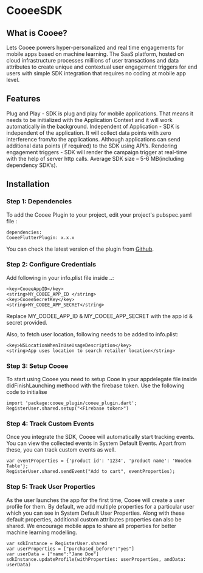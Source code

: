 # CooeeSDK

## What is Cooee?

Lets Cooee powers hyper-personalized and real time engagements for mobile apps based on machine learning. The SaaS platform, hosted on cloud infrastructure processes millions of user transactions and data attributes to create unique and contextual user engagement triggers for end users with simple SDK integration that requires no coding at mobile app level.

## Features

Plug and Play - SDK is plug and play for mobile applications. That means it needs to be initialized with the Application Context and it will work automatically in the background.
Independent of Application - SDK is independent of the application. It will collect data points with zero interference from/to the applications. Although applications can send additional data points (if required) to the SDK using API’s.
Rendering engagement triggers - SDK will render the campaign trigger at real-time with the help of server http calls.
Average SDK size – 5-6 MB(including dependency SDK’s).

## Installation

### Step 1: Dependencies

To add the Cooee Plugin to your project, edit your project's pubspec.yaml file :

```
dependencies:
CooeeFlutterPlugin: x.x.x
```
You can check the latest version of the plugin from [Github](https://github.com/suriForIOS/CooeeFlutterPlugin).

### Step 2: Configure Credentials

Add following in your info.plist file inside  <dict>..</dict>:

```
<key>CooeeAppID</key>
<string>MY_COOEE_APP_ID </string>
<key>CooeeSecretKey</key>
<string>MY_COOEE_APP_SECRET</string>
```

Replace MY_COOEE_APP_ID & MY_COOEE_APP_SECRET with the app id & secret provided.

Also, to fetch user location, following needs to be added to info.plist:

```
<key>NSLocationWhenInUseUsageDescription</key>
<string>App uses location to search retailer location</string>
```

### Step 3:  Setup Cooee

To start using Cooee you need to setup Cooe in your appdelegate file inside didFinishLaunching methood with the firebase token. Use the following code to initialise

```
import 'package:cooee_plugin/cooee_plugin.dart';
RegisterUser.shared.setup("<Firebase token>")
```


### Step 4: Track Custom Events

Once you integrate the SDK, Cooee will automatically start tracking events. You can view the collected events in System Default Events. Apart from these, you can track custom events as well.

```
var eventProperties = {'product id': '1234', 'product name': 'Wooden Table'};
RegisterUser.shared.sendEvent("Add to cart", eventProperties);
```

### Step 5: Track User Properties

As the user launches the app for the first time, Cooee will create a user profile for them. By default, we add multiple properties for a particular user which you can see in System Default User Properties. Along with these default properties, additional custom attributes properties can also be shared. We encourage mobile apps to share all properties for better machine learning modelling.


```
var sdkInstance = RegisterUser.shared
var userProperties = ["purchased_before":"yes"]
var userData = ["name":"Jane Doe"]
sdkInstance.updateProfile(withProperties: userProperties, andData: userData)
```
